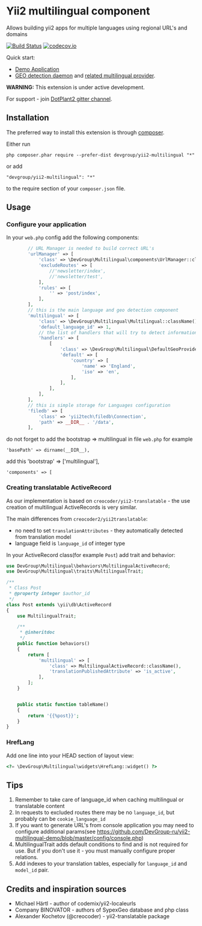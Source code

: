 Yii2 multilingual component
===========================
Allows building yii2 apps for multiple languages using regional URL's and domains

[![Build Status](https://travis-ci.org/DevGroup-ru/yii2-multilingual.svg?branch=master)](https://travis-ci.org/DevGroup-ru/yii2-multilingual)
[![codecov.io](http://codecov.io/github/DevGroup-ru/yii2-multilingual/coverage.svg?branch=master)](http://codecov.io/github/DevGroup-ru/yii2-multilingual?branch=master)

Quick start:
- [Demo Application](https://github.com/DevGroup-ru/yii2-multilingual-demo)
- [GEO detection daemon](https://github.com/DevGroup-ru/sypex-geo-daemon) and [related multilingual provider](https://github.com/DevGroup-ru/yii2-multilingual-sypex-geo-daemon).

**WARNING:** This extension is under active development. 

For support - join [DotPlant2 gitter channel](https://gitter.im/DevGroup-ru/dotplant2).

## Installation

The preferred way to install this extension is through [composer](http://getcomposer.org/download/).

Either run

```
php composer.phar require --prefer-dist devgroup/yii2-multilingual "*"
```

or add

```
"devgroup/yii2-multilingual": "*"
```

to the require section of your `composer.json` file.


## Usage

### Configure your application

In your `web.php` config add the following components:

``` php
        // URL Manager is needed to build correct URL's
        'urlManager' => [
            'class' => \DevGroup\Multilingual\components\UrlManager::className(),
            'excludeRoutes' => [
                //'newsletter/index',
                //'newsletter/test',
            ],
            'rules' => [
                '' => 'post/index',
            ],
        ],
        // this is the main language and geo detection component
        'multilingual' => [
            'class' => \DevGroup\Multilingual\Multilingual::className(),
            'default_language_id' => 1,
            // the list of handlers that will try to detect information(see also sypex-geo-daemon provider)
            'handlers' => [
                [
                    'class' => \DevGroup\Multilingual\DefaultGeoProvider::className(),
                    'default' => [
                        'country' => [
                            'name' => 'England',
                            'iso' => 'en',
                        ],
                    ],
                ],
            ],
        ],
        // this is simple storage for Languages configuration
        'filedb' => [
            'class' => 'yii2tech\filedb\Connection',
            'path' => __DIR__ . '/data',
        ],
```
do not forget to add the bootstrap => multilingual in file `web.php` for example
    
    'basePath' => dirname(__DIR__),
add this
    'bootstrap' => ['multilingual'],
    
    'components' => [

### Creating translatable ActiveRecord

As our implementation is based on `creocoder/yii2-translatable` - the use creation of multilingual ActiveRecords is very similar.

The main differences from `creocoder2/yii2translatable`:
- no need to set `translationAttributes` - they automatically detected from translation model
- language field is `language_id` of integer type


In your ActiveRecord class(for example `Post`) add trait and behavior:

``` php
use DevGroup\Multilingual\behaviors\MultilingualActiveRecord;
use DevGroup\Multilingual\traits\MultilingualTrait;

/**
 * Class Post
 * @property integer $author_id
 */
class Post extends \yii\db\ActiveRecord
{
    use MultilingualTrait;

    /**
     * @inheritdoc
     */
    public function behaviors()
    {
        return [
            'multilingual' => [
                'class' => MultilingualActiveRecord::className(),
                'translationPublishedAttribute' => 'is_active',
            ],
        ];
    }


    public static function tableName()
    {
        return '{{%post}}';
    }
}
```

### HrefLang

Add one line into your HEAD section of layout view:

```php
<?= \DevGroup\Multilingual\widgets\HrefLang::widget() ?>
```

## Tips

1. Remember to take care of language_id when caching multilingual or translatable content
2. In requests to excluded routes there may be no `language_id`, but probably can be `cookie_language_id`
3. If you want to generate URL's from console application you may need to configure additional params(see https://github.com/DevGroup-ru/yii2-multilingual-demo/blob/master/config/console.php)
4. MultilingualTrait adds default conditions to find and is not required for use. But if you don't use it - you must manually configure proper relations.
5. Add indexes to your translation tables, especially for `language_id` and `model_id` pair.

## Credits and inspiration sources

- Michael Härtl - author of codemix/yii2-localeurls
- Company BINOVATOR - authors of SypexGeo database and php class
- Alexander Kochetov (@creocoder) - yii2-translatable package
